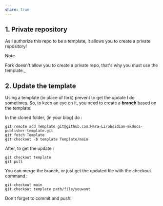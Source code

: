 ```yaml
---
share: true
---
```


## 1. Private repository

As I authorize this repo to be a template, it allows you to create a private repository!

> [!Note]
> Fork doesn't allow you to create a private repo, that's why you must use the template._

## 2. Update the template

Using a template (in place of fork) prevent to get the update I do sometimes. So, to keep an eye on it, you need to create a **branch** based on the template. 

In the cloned folder, (in your blog) do : 
```git
git remote add Template git@github.com:Mara-Li/obsidian-mkdocs-publisher-template.git
git fetch Template
git checkout -b template Template/main
```
After, to get the update : 
```git
git checkout template
git pull
```

You can merge the branch, or just get the updated file with the checkout command : 
```git
git checkout main
git checkout template path/file/youwant 
```
Don't forget to commit and push!

